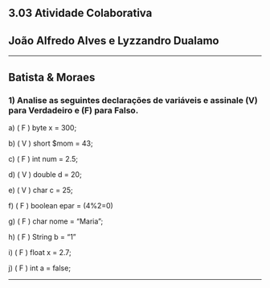 ## **3.03 Atividade Colaborativa**

## **João Alfredo Alves e Lyzzandro Dualamo**

---

## **Batista & Moraes**

### **1) Analise as seguintes declarações de variáveis e assinale (V) para Verdadeiro e (F) para Falso.**

a) ( F ) byte x = 300;

b) ( V ) short $mom = 43;

c) ( F ) int num = 2.5;

d) ( V ) double d = 20;

e) ( V ) char c = 25;

f) ( F ) boolean epar = (4%2=0)

g) ( F ) char nome = “Maria”;

h) ( F ) String b = “1”

i) ( F ) float x = 2.7;

j) ( F ) int a = false;

---
